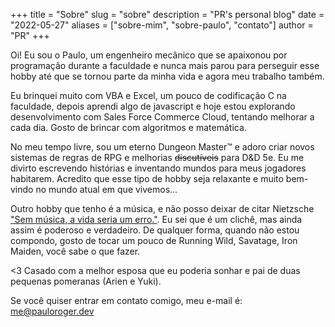 +++
title = "Sobre"
slug = "sobre"
description = "PR's personal blog"
date = "2022-05-27"
aliases = ["sobre-mim", "sobre-paulo", "contato"]
author = "PR"
+++

Oi! Eu sou o Paulo, um engenheiro mecânico que se apaixonou por programação durante a faculdade e nunca mais parou para perseguir esse hobby até que se tornou parte da minha vida e agora meu trabalho também.

Eu brinquei muito com VBA e Excel, um pouco de codificação C na faculdade, depois aprendi algo de javascript e hoje estou explorando desenvolvimento com Sales Force Commerce Cloud, tentando melhorar a cada dia. Gosto de brincar com algoritmos e matemática.

No meu tempo livre, sou um eterno Dungeon Master™ e adoro criar novos sistemas de regras de RPG e melhorias ~~discutíveis~~ para D&D 5e. Eu me divirto escrevendo histórias e inventando mundos para meus jogadores habitarem. Acredito que esse tipo de hobby seja relaxante e muito bem-vindo no mundo atual em que vivemos...

Outro hobby que tenho é a música, e não posso deixar de citar Nietzsche ["Sem música, a vida seria um erro."](https://en.wikipedia.org/wiki/Portal:Classical_music/Quotes/5). Eu sei que é um clichê, mas ainda assim é poderoso e verdadeiro. De qualquer forma, quando não estou compondo, gosto de tocar um pouco de Running Wild, Savatage, Iron Maiden, você sabe o que fazer.

<3 Casado com a melhor esposa que eu poderia sonhar e pai de duas pequenas pomeranas (Arien e Yuki).

Se você quiser entrar em contato comigo, meu e-mail é: [me@pauloroger.dev](mailto:me@pauloroger.dev)